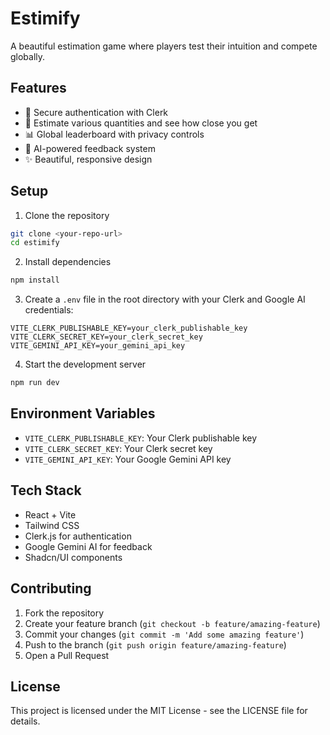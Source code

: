 # Estimify

A beautiful estimation game where players test their intuition and compete globally.

## Features

- 🔐 Secure authentication with Clerk
- 🎯 Estimate various quantities and see how close you get
- 📊 Global leaderboard with privacy controls
- 💬 AI-powered feedback system
- ✨ Beautiful, responsive design

## Setup

1. Clone the repository
```bash
git clone <your-repo-url>
cd estimify
```

2. Install dependencies
```bash
npm install
```

3. Create a `.env` file in the root directory with your Clerk and Google AI credentials:
```env
VITE_CLERK_PUBLISHABLE_KEY=your_clerk_publishable_key
VITE_CLERK_SECRET_KEY=your_clerk_secret_key
VITE_GEMINI_API_KEY=your_gemini_api_key
```

4. Start the development server
```bash
npm run dev
```

## Environment Variables

- `VITE_CLERK_PUBLISHABLE_KEY`: Your Clerk publishable key
- `VITE_CLERK_SECRET_KEY`: Your Clerk secret key
- `VITE_GEMINI_API_KEY`: Your Google Gemini API key

## Tech Stack

- React + Vite
- Tailwind CSS
- Clerk.js for authentication
- Google Gemini AI for feedback
- Shadcn/UI components

## Contributing

1. Fork the repository
2. Create your feature branch (`git checkout -b feature/amazing-feature`)
3. Commit your changes (`git commit -m 'Add some amazing feature'`)
4. Push to the branch (`git push origin feature/amazing-feature`)
5. Open a Pull Request

## License

This project is licensed under the MIT License - see the LICENSE file for details.